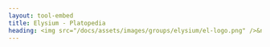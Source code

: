 ```yaml
---
layout: tool-embed
title: Elysium - Platopedia
heading: <img src="/docs/assets/images/groups/elysium/el-logo.png" />&nbsp;Elysium
---
```


<div id="tool_embed_div_default" data-url="https://docs.google.com/document/d/e/2PACX-1vTZ_LmBX06KAdC6HukvqD8M9KR5bq5j00MmCNObVkZ_v96CewPp5XZ4Vx8277Vpu5NBU--29DOvUet1/pub?embedded=true" data-height="0" style="margin-left:0;margin-right:0"></div>